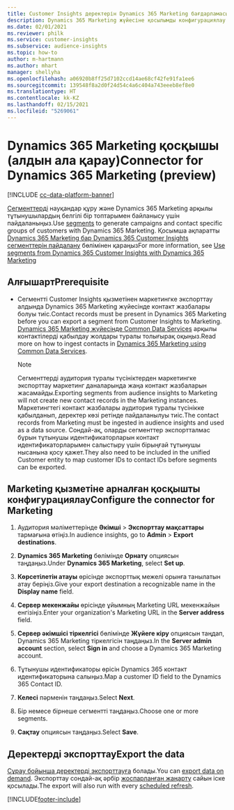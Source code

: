 ```yaml
---
title: Customer Insights деректерін Dynamics 365 Marketing бағдарламасына экспорттау
description: Dynamics 365 Marketing жүйесіне қосылымды конфигурациялау жолы.
ms.date: 02/01/2021
ms.reviewer: philk
ms.service: customer-insights
ms.subservice: audience-insights
ms.topic: how-to
author: m-hartmann
ms.author: mhart
manager: shellyha
ms.openlocfilehash: a06920b8ff25d7102ccd14ae68cf42fe91fa1ee6
ms.sourcegitcommit: 139548f8a2d0f24d54c4a6c404a743eeeb8ef8e0
ms.translationtype: HT
ms.contentlocale: kk-KZ
ms.lasthandoff: 02/15/2021
ms.locfileid: "5269061"
---
```

# <a name="connector-for-dynamics-365-marketing-preview"></a><span data-ttu-id="0044d-103">Dynamics 365 Marketing қосқышы (алдын ала қарау)</span><span class="sxs-lookup"><span data-stu-id="0044d-103">Connector for Dynamics 365 Marketing (preview)</span></span>

[!INCLUDE [cc-data-platform-banner](../includes/cc-data-platform-banner.md)]

<span data-ttu-id="0044d-104">[Сегменттерді](segments.md) науқандар құру және Dynamics 365 Marketing арқылы тұтынушылардың белгілі бір топтарымен байланысу үшін пайдаланыңыз.</span><span class="sxs-lookup"><span data-stu-id="0044d-104">Use [segments](segments.md) to generate campaigns and contact specific groups of customers with Dynamics 365 Marketing.</span></span> <span data-ttu-id="0044d-105">Қосымша ақпаратты [Dynamics 365 Marketing бар Dynamics 365 Customer Insights сегменттерін пайдалану](https://docs.microsoft.com/dynamics365/marketing/customer-insights-segments) бөлімінен қараңыз</span><span class="sxs-lookup"><span data-stu-id="0044d-105">For more information, see [Use segments from Dynamics 365 Customer Insights with Dynamics 365 Marketing](https://docs.microsoft.com/dynamics365/marketing/customer-insights-segments)</span></span>

## <a name="prerequisite"></a><span data-ttu-id="0044d-106">Алғышарт</span><span class="sxs-lookup"><span data-stu-id="0044d-106">Prerequisite</span></span>

- <span data-ttu-id="0044d-107">Сегментті Customer Insights қызметінен маркетингке экспорттау алдында Dynamics 365 Marketing жүйесінде контакт жазбалары болуы тиіс.</span><span class="sxs-lookup"><span data-stu-id="0044d-107">Contact records must be present in Dynamics 365 Marketing before you can export a segment from Customer Insights to Marketing.</span></span> <span data-ttu-id="0044d-108">[Dynamics 365 Marketing жүйесінде Common Data Services](connect-power-query.md) арқылы контактілерді қабылдау жолдары туралы толығырақ оқыңыз.</span><span class="sxs-lookup"><span data-stu-id="0044d-108">Read more on how to ingest contacts in [Dynamics 365 Marketing using Common Data Services](connect-power-query.md).</span></span>

  > [!NOTE]
  > <span data-ttu-id="0044d-109">Сегменттерді аудитория туралы түсініктерден маркетингке экспорттау маркетинг даналарында жаңа контакт жазбаларын жасамайды.</span><span class="sxs-lookup"><span data-stu-id="0044d-109">Exporting segments from audience insights to Marketing will not create new contact records in the Marketing instances.</span></span> <span data-ttu-id="0044d-110">Маркетингтегі контакт жазбалары аудитория туралы түсінікке қабылданып, деректер көзі ретінде пайдаланылуы тиіс.</span><span class="sxs-lookup"><span data-stu-id="0044d-110">The contact records from Marketing must be ingested in audience insights and used as a data source.</span></span> <span data-ttu-id="0044d-111">Сондай-ақ, оларды сегменттер экспортталмас бұрын тұтынушы идентификаторларын контакт идентификаторларымен салыстыру үшін бірыңғай тұтынушы нысанына қосу қажет.</span><span class="sxs-lookup"><span data-stu-id="0044d-111">They also need to be included in the unified Customer entity to map customer IDs to contact IDs before segments can be exported.</span></span>

## <a name="configure-the-connector-for-marketing"></a><span data-ttu-id="0044d-112">Marketing қызметіне арналған қосқышты конфигурациялау</span><span class="sxs-lookup"><span data-stu-id="0044d-112">Configure the connector for Marketing</span></span>

1. <span data-ttu-id="0044d-113">Аудитория мәліметтерінде **Әкімші** > **Экспорттау мақсаттары** тармағына өтіңіз.</span><span class="sxs-lookup"><span data-stu-id="0044d-113">In audience insights, go to **Admin** > **Export destinations**.</span></span>

1. <span data-ttu-id="0044d-114">**Dynamics 365 Marketing** бөлімінде **Орнату** опциясын таңдаңыз.</span><span class="sxs-lookup"><span data-stu-id="0044d-114">Under **Dynamics 365 Marketing**, select **Set up**.</span></span>

1. <span data-ttu-id="0044d-115">**Көрсетілетін атауы** өрісінде экспорттық межелі орынға танылатын атау беріңіз.</span><span class="sxs-lookup"><span data-stu-id="0044d-115">Give your export destination a recognizable name in the **Display name** field.</span></span>

1. <span data-ttu-id="0044d-116">**Сервер мекенжайы** өрісінде ұйымның Marketing URL мекенжайын енгізіңіз.</span><span class="sxs-lookup"><span data-stu-id="0044d-116">Enter your organization's Marketing URL in the **Server address** field.</span></span>

1. <span data-ttu-id="0044d-117">**Сервер әкімшісі тіркелгісі** бөлімінде **Жүйеге кіру** опциясын таңдап, Dynamics 365 Marketing тіркелгісін таңдаңыз.</span><span class="sxs-lookup"><span data-stu-id="0044d-117">In the **Server admin account** section, select **Sign in** and choose a Dynamics 365 Marketing account.</span></span>

1. <span data-ttu-id="0044d-118">Тұтынушы идентификаторы өрісін Dynamics 365 контакт идентификаторына салыңыз.</span><span class="sxs-lookup"><span data-stu-id="0044d-118">Map a customer ID field to the Dynamics 365 Contact ID.</span></span>

1. <span data-ttu-id="0044d-119">**Келесі** пәрменін таңдаңыз.</span><span class="sxs-lookup"><span data-stu-id="0044d-119">Select **Next**.</span></span>

1. <span data-ttu-id="0044d-120">Бір немесе бірнеше сегментті таңдаңыз.</span><span class="sxs-lookup"><span data-stu-id="0044d-120">Choose one or more segments.</span></span>

1. <span data-ttu-id="0044d-121">**Сақтау** опциясын таңдаңыз.</span><span class="sxs-lookup"><span data-stu-id="0044d-121">Select **Save**.</span></span>

## <a name="export-the-data"></a><span data-ttu-id="0044d-122">Деректерді экспорттау</span><span class="sxs-lookup"><span data-stu-id="0044d-122">Export the data</span></span>

<span data-ttu-id="0044d-123">[Сұрау бойынша деректерді экспорттауға](export-destinations.md) болады.</span><span class="sxs-lookup"><span data-stu-id="0044d-123">You can [export data on demand](export-destinations.md).</span></span> <span data-ttu-id="0044d-124">Экспорттау сондай-ақ әрбір [жоспарланған жаңарту](system.md#schedule-tab) сайын іске қосылады.</span><span class="sxs-lookup"><span data-stu-id="0044d-124">The export will also run with every [scheduled refresh](system.md#schedule-tab).</span></span>


[!INCLUDE[footer-include](../includes/footer-banner.md)]